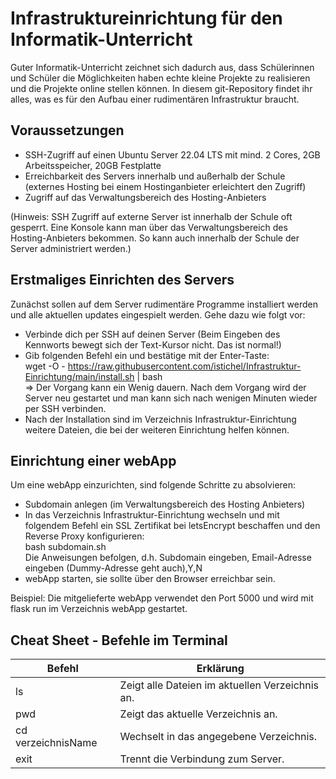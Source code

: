 # Infrastruktureinrichtung für den Informatik-Unterricht
Guter Informatik-Unterricht zeichnet sich dadurch aus, dass Schülerinnen und Schüler die Möglichkeiten haben echte kleine Projekte zu realisieren und die Projekte online stellen können.
In diesem git-Repository findet ihr alles, was es für den Aufbau einer rudimentären Infrastruktur braucht.

## Voraussetzungen
* SSH-Zugriff auf einen Ubuntu Server 22.04 LTS mit mind. 2 Cores, 2GB Arbeitsspeicher, 20GB Festplatte
* Erreichbarkeit des Servers innerhalb und außerhalb der Schule (externes Hosting bei einem Hostinganbieter erleichtert den Zugriff) 
* Zugriff auf das Verwaltungsbereich des Hosting-Anbieters

(Hinweis: SSH Zugriff auf externe Server ist innerhalb der Schule oft gesperrt. Eine Konsole kann man über das Verwaltungsbereich des Hosting-Anbieters bekommen. So kann auch innerhalb der Schule der Server administriert werden.)

## Erstmaliges Einrichten des Servers
Zunächst sollen auf dem Server rudimentäre Programme installiert werden und alle aktuellen updates eingespielt werden. Gehe dazu wie folgt vor:
* Verbinde dich per SSH auf deinen Server (Beim Eingeben des Kennworts bewegt sich der Text-Kursor nicht. Das ist normal!)
* Gib folgenden Befehl ein und bestätige mit der Enter-Taste:\
  wget -O - https://raw.githubusercontent.com/istichel/Infrastruktur-Einrichtung/main/install.sh | bash\
  => Der Vorgang kann ein Wenig dauern. Nach dem Vorgang wird der Server neu gestartet und man kann sich nach wenigen Minuten wieder per SSH verbinden.
 * Nach der Installation sind im Verzeichnis Infrastruktur-Einrichtung weitere Dateien, die bei der weiteren Einrichtung helfen können.

## Einrichtung einer webApp
Um eine webApp einzurichten, sind folgende Schritte zu absolvieren:
* Subdomain anlegen (im Verwaltungsbereich des Hosting Anbieters)
* In das Verzeichnis Infrastruktur-Einrichtung wechseln und mit folgendem Befehl ein SSL Zertifikat bei letsEncrypt beschaffen und den Reverse Proxy konfigurieren: \
  bash subdomain.sh \
  Die Anweisungen befolgen, d.h. Subdomain eingeben, Email-Adresse eingeben (Dummy-Adresse geht auch),Y,N
* webApp starten, sie sollte über den Browser erreichbar sein.

Beispiel:
Die mitgelieferte webApp verwendet den Port 5000 und wird mit flask run im Verzeichnis webApp gestartet.

## Cheat Sheet - Befehle im Terminal
Befehl                  | Erklärung 
----------------------- | ----------------------- 
ls                      | Zeigt alle Dateien im aktuellen Verzeichnis an.
pwd                     | Zeigt das aktuelle Verzeichnis an.
cd verzeichnisName      | Wechselt in das angegebene Verzeichnis.
exit                    | Trennt die Verbindung zum Server.
